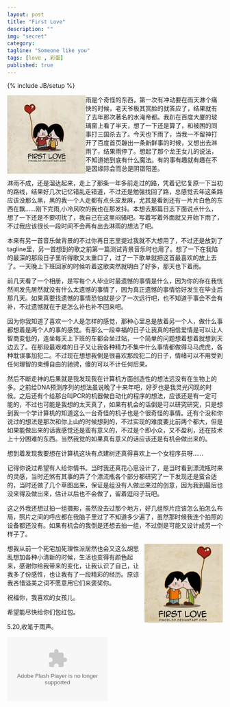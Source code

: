```yaml
---
layout: post
title: "First Love"
description: ""
img: "secret"
category: 
tagline: "Someone like you"
tags: [love , 彩蛋]
published: true
---
```


{% include JB/setup %}
<div>
<img src="/img/first_love1.jpg" alt="" style="float:left;width:183px;height:183px;">
<p>
	雨是个奇怪的东西，第一次有冲动要在雨天淋个痛快的时候，老天爷极其赏脸的就答应了，结果就有了去年那次著名的水淹帝都。我趴在百度大厦的玻璃窗上看了半天，想了一下还是算了，和被困的同事打三国杀去了。今天也下雨了，当我一不留神打开了百度首页蹦出一条新鲜事的时候，又想出去淋雨了，结果雨停了。想起了那个龙王女儿的说法，不知道她到底有什么魔法。有的事有趣就有趣在不是因缘际会而总是阴错阳差。
</p>
<p>
	淋雨不成，还是溜达起来，走上了那条一年多前走过的路，凭着记忆复原一下当初的路线，结果好几次记忆错乱走错道，不过还是勉强找回了路，总感觉去年这条路应该没那么黑，黑的我一个人走都有点头皮发麻，尤其是看到还有一片片白色的东西在飘……刚下完雨,小冷风吹的我也在那发抖。本想去那篇日志下面说点什么，想了一下还是不要叨扰了，我自己在这里闷骚吧。写着写着外面就又开始下雨了，不过我应该很长一段时间不会再有出去淋雨的想法了吧。
</p>
<p>
	本来有另一首音乐做背景的不过你再日志里提过我就不大想用了，不过还是放到了tagline里，另一首想到的歌之前第一篇测试背景音乐时也用了。想了一下在我陷的最深的那段日子里听得歌又太重口了，过了一下歌单就把这首最喜欢的放上去了。一天晚上下班回家的时候听着这歌突然就明白了好多，那天也下着雨。
</p>
<p>
	前几天看了一个相册，是写每个人毕业时最遗憾的事情是什么，因为你的存在我恍然间发先居然就没有什么太遗憾的事情了，因为真正遗憾的事情恰好发生在毕业后那几天。如果真要找遗憾的事情恐怕就是少了一次远行吧，也不知道于事会不会有补，不过遗憾就在于是怎么补也补不回来吧。
</p>
<p>
	因为你我知道了喜欢一个人是怎样的感觉，那种心里总是放着另一个人，做什么事都想着是两个人的事的感觉。有那么一段幸福的日子让我真的相信爱情是可以让人智商变低的，连坐每天上下班的车都会坐过站，一个简单的问题想着想着就想到天边去了。在那段最艰难的日子又让我各种精力不集中什么事情都做得马马虎虎，各种耽误事加犯二。不过现在想想我倒是很喜欢那段犯二的日子，情绪可以不用受到任何理智的束缚自由的驰骋，傻的可以不计任何后果。
</p>
<p>
	然后不断走神的后果就是我发现我在计算机方面创造性的想法远没有在生物上的多。之前给DNA预测序列的想法虽说晚了十来年吧，好歹也是我灵光闪现的时候。之后还有个给那台叫PCR的机器做自动化的程序的想法，应该还是有一定可能的，不过也可能是我想的太天真了，如果有机会的话倒是可以研究研究，只是想到我一个学计算机的知道这么一台奇怪的机子也是个很奇怪的事情。还有个没和你说过的想法是那次和你上山的时候想到的，不过实现的难度要比前两个都大，但是如果能做出来的话我感觉还是蛮有意义的，不过是个即小众，又不盈利，还在技术上十分困难的东西。当然我觉的如果真有意义的话应该还是有机会做出来的。
</p>
<p>
    想到着发现我要想在计算机这块有点建树还真得喜欢上一个女程序员呀……
</p>
<p>
    记得你说过希望有人给你情书。当时我还真花心思设计了，是当时看到漂流瓶时来的灵感，当时还煞有其事的弄了个漂流瓶各个部分都研究了一下发现还是蛮合适的，当时还做了几个草图出来，保证是组没有人做出来过的创意，因为我到最后也没来得及做出来，估计以后也不会做了，留着逗闷子玩吧。
</p>
<p>
	这之外我还想过拍一组摄影，虽然没去过那个地方，好几组照片应该怎么拍怎么布局，照片之间的呼应都在我脑子里过了不知道多少遍了，虽然那时候我连个拍照的设备都还没有。如果有机会的我倒是还想去拍一组，不过倒是可能又设计成另一个样子了。
</p>
<img src="/img/first_love2.jpg" alt="" style="float:right;width:183px;height:183px;">
<p>
    想我从前一个死宅加死理性派居然也会又这么胡思乱想加各种小清新的时候，生活也变得有颜色起来，感谢你给我带来的变化，让我认识了自己，让我多了份感性，也让我有了一段精彩的经历。原谅我吝惜溢美之词不愿意用它们来褒奖你。
</p>
<p>
	祝福你，我喜欢的女孩儿。
</p>
<p>
	希望能尽快给你们包红包。
</p>
<p>
    5.20,收笔于雨声。
</p>

<embed src="http://www.xiami.com/widget/7864923_2073776,_235_150_FF8719_494949_1/multiPlayer.swf" type="application/x-shockwave-flash" width="235" height="150" wmode="opaque"></embed>
</div>